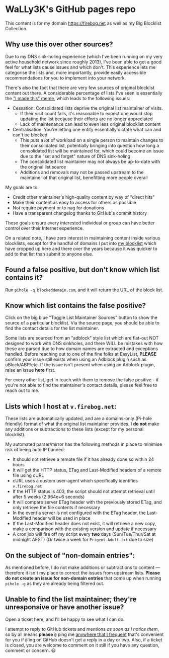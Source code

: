 # WaLLy3K's GitHub pages repo
This content is for my domain https://firebog.net as well as my Big Blocklist Collection.

## Why use this over other sources?
Due to my DNS sink-holing experience (which I've been running on my very active household network since roughly 2013), I've been able to get a good feel for what lists cause issues and which don't. This experience lets me categorise the lists and, more importantly, provide easily accessible recommendations for you to implement into your network.

There's also the fact that there are very few sources of original blocklist content out there. A considerable percentage of lists I've seen is essentially the ["I made this" meme](https://knowyourmeme.com/memes/i-made-this), which leads to the following issues:
  * Cessation: Consolidated lists deprive the original list maintainer of visits.
      * If their visit count falls, it's reasonable to expect one would stop updating the list because their efforts are no longer appreciated
      * Lack of maintenance can lead to even less original blocklist content
  * Centralisation: You're letting one entity essentially dictate what can and can't be blocked
      * This puts a *lot* of workload on a single person to maintain changes to their consolidated list, potentially bringing into question how long a consolidated list will be maintained for, which could become an issue due to the "set and forget" nature of DNS sink-holing
      * The consolidated list maintainer may not always be up-to-date with the original list source
      * Additions and removals may not be passed upstream to the maintainer of that original list, benefitting more people overall   

My goals are to:
  * Credit other maintainer's high-quality content by way of "direct hits"
  * Make their content as easy to access for others as possible
  * Not require payment or to nag for donations
  * Have a transparent changelog thanks to GitHub's commit history

These goals ensure every interested individual or group can have better control over their Internet experience.

On a related note, I have zero interest in maintaining content inside various blocklists, except for the handful of domains I put into [my blocklist](https://v.firebog.net/hosts/static/w3kbl.txt) which have cropped up here and there over the years because it was quicker to add to that list than submit to anyone else.

## Found a false positive, but don't know which list contains it?
Run `pihole -q blockeddomain.com`, and it will return the URL of the block list.

## Know which list contains the false positive?
Click on the big blue "Toggle List Maintainer Sources" button to show the source of a particular blocklist. Via the source page, you should be able to find the contact details for the list maintainer.

Some lists are sourced from an "adblock" style list which are flat-out NOT designed to work with DNS sinkholes, and there WILL be mistakes with how these are parsed due to how domain names are extracted and exceptions handled. Before reaching out to one of the fine folks at EasyList, **PLEASE** confirm your issue still exists when using an Adblock plugin such as uBlock/ABP/etc. If the issue isn't present when using an Adblock plugin, raise an issue **here** first.

For every other list, get in touch with them to remove the false positive - if you're not able to find the maintainer's contact details, please feel free to reach out to me.

## Lists which I host at `v.firebog.net`:
These lists are automatically updated, and are a domains-only (Pi-hole friendly) format of what the original list maintainer provides. I **do not** make any additions or subtractions to these lists (except for my personal blocklist).

My automated parser/mirror has the following methods in place to minimise risk of being auto IP banned:
  * It should not retrieve a remote file if it has already done so within 24 hours
  * It will get the HTTP status, ETag and Last-Modified headers of a remote file using cURL
  * cURL uses a custom user-agent which specifically identifies `v.firebog.net`
  * If the HTTP status is 403, the script should not attempt retrieval until after 5 weeks (2.964e+6 seconds)
  * It will compare server ETag header with the previously stored ETag, and only retrieve the file contents if necessary
  * In the event a server is not configured with the ETag header, the Last-Modified header will be used in place
  * If the Last-Modified header does not exist, it will retrieve a new copy, make a comparison with the existing version and update if necessary
  * A cron job will fire off my script every **two** days (Sun/Tue/Thur/Sat at midnight AEST) (Or twice a week for `Prigent-Adult.txt` due to size)

## On the subject of "non-domain entries":
As mentioned before, I do not make additions or subtractions to content — therefore it isn't my place to correct the issues from upstream lists. **Please do not create an issue for non-domain entries** that come up when running `pihole -g` as they are already being filtered out.

## Unable to find the list maintainer; they're unresponsive or have another issue?
Open a ticket here, and I'll be happy to see what I can do.

I attempt to reply to GitHub tickets and mentions <i>as soon as I notice them</i>, so by all means __please__ `@` ping me <a href="https://firebog.net/about">anywhere that I frequent</a> that's convenient for you if `@`'ing on GitHub doesn't get a reply in a day or two. Also, if a ticket is closed, you are welcome to comment on it still if you have any question, comment or concern. :smiley:
